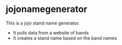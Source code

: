 # jojonamegenerator

This is a jojo stand name generator.

- It pulls data from a website of bands
- It creates a stand name based on the band names
